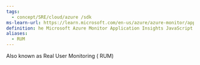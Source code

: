 ```yaml
---
tags:
  - concept/SRE/cloud/azure /sdk
ms-learn-url: https://learn.microsoft.com/en-us/azure/azure-monitor/app/javascript-sdk
definition: he Microsoft Azure Monitor Application Insights JavaScript SDK collects usage data, which allows you to monitor and analyze the performance of JavaScript web applications.
aliases:
  - RUM
---
```

Also known as Real User Monitoring ( RUM)
